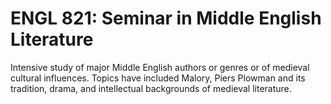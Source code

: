 # ENGL 821: Seminar in Middle English Literature

Intensive study of major Middle English authors or genres or of medieval cultural influences. Topics have included Malory, Piers Plowman and its tradition, drama, and intellectual backgrounds of medieval literature.